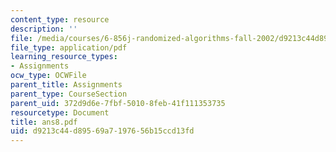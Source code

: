 ```yaml
---
content_type: resource
description: ''
file: /media/courses/6-856j-randomized-algorithms-fall-2002/d9213c44d89569a7197656b15ccd13fd_ans8.pdf
file_type: application/pdf
learning_resource_types:
- Assignments
ocw_type: OCWFile
parent_title: Assignments
parent_type: CourseSection
parent_uid: 372d9d6e-7fbf-5010-8feb-41f111353735
resourcetype: Document
title: ans8.pdf
uid: d9213c44-d895-69a7-1976-56b15ccd13fd
---
```

